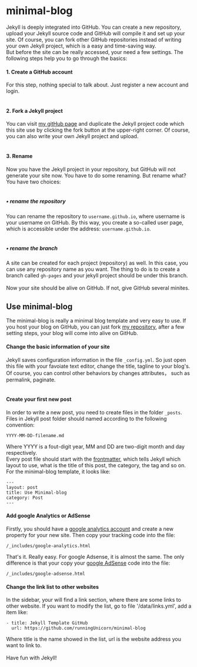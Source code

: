 # minimal-blog

Jekyll is deeply integrated into GitHub. You can create a new repository, upload your Jekyll source code and GitHub will compile it and set up 
your site. Of course, you can fork other GitHub repositories instead of writing your own Jekyll project, which is a easy and time-saving way.  
But before the site can be really accessed, your need a few settings. The following steps help you to go through the basics:  
#### 1. Create a GitHub account  
For this step, nothing special to talk about. Just register a new account and login.  
<br>
#### 2. Fork a Jekyll project
You can visit [my gitHub page](https://github.com/runningUnicorn/minimal-blog) and duplicate the Jekyll project code which this site use by clicking 
the fork button at the upper-right corner. Of course, you can also write your own Jekyll project and upload.  
<br>
#### 3. Rename
Now you have the Jekyll project in your repository, but GitHub will not generate your site now. You have to do some renaming. But rename what? You 
have two choices:  
<br>
##### • rename the repository  
You can rename the repository to `username.github.io`, where username is your username on GitHub. By this way, you create a so-called user page, which 
is accessible under the address: `username.github.io`.  
<br>
##### • rename the branch  
A site can be created for each project (repository) as well. In this case, you can use any repository name as you want. The thing to do is to create a 
branch called `gh-pages` and your jekyll project should be under this branch.  
<br>
Now your site should be alive on GitHub. If not, give GitHub several minites.  
  
## Use minimal-blog
  
The minimal-blog is really a minimal blog template and very easy to use. If you host your blog on GitHub, you can just fork 
[my repository](https://github.com/runningUnicorn/minimal-blog), after a few setting steps, your blog will come into alive on GitHub. 
<br>
#### Change the basic information of your site
Jekyll saves configuration information in the file `_config.yml`. So just open this file with your favoiate text editor, change 
the title, tagline to your blog's. Of course, you can control other behaviors by changes attributes， such as permalink, paginate.  
<br>
#### Create your first new post
In order to write a new post, you need to create files in the folder `_posts`. Files in Jekyll post folder should named according to 
the following convention:
```
YYYY-MM-DD-filename.md  
```
Where YYYY is a fout-digit year, MM and DD are two-digit month and day respectively.  
Every post file should start with the [frontmatter](https://jekyllrb.com/docs/frontmatter/), which tells Jekyll which layout to use, what is 
the title of this post, the category, the tag and so on. For the minimal-blog template, it looks like:  
```
---
layout: post  
title: Use Minimal-blog  
category: Post
---
```
#### Add google Analytics or AdSense
Firstly, you should have a [google analytics account](https://support.google.com/analytics/answer/1008015?hl=en) and create a new property for 
your new site. Then copy your tracking code into the file:
```
/_includes/google-analytics.html
```
That's it. Really easy.
For google Adsense, it is almost the same. The only difference is that your copy your [google AdSense](https://www.google.com/adsense/) code 
into the file:
```
/_includes/google-adsense.html
```
#### Change the link list to other websites
In the sidebar, your will find a link section, where there are some links to other website. If you want to modify the list, go to file '/data/links.yml', 
add a item like:
```
- title: Jekyll Template GitHub
  url: https://github.com/runningUnicorn/minimal-blog
```
Where title is the name showed in the list, url is the website address you want to link to.  
<br>
Have fun with Jekyll!